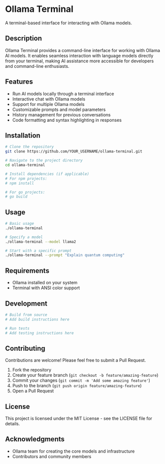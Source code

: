 # Ollama Terminal

A terminal-based interface for interacting with Ollama models.

## Description

Ollama Terminal provides a command-line interface for working with Ollama AI models. It enables seamless interaction with language models directly from your terminal, making AI assistance more accessible for developers and command-line enthusiasts.

## Features

- Run AI models locally through a terminal interface
- Interactive chat with Ollama models
- Support for multiple Ollama models
- Customizable prompts and model parameters
- History management for previous conversations
- Code formatting and syntax highlighting in responses

## Installation

```bash
# Clone the repository
git clone https://github.com/YOUR_USERNAME/ollama-terminal.git

# Navigate to the project directory
cd ollama-terminal

# Install dependencies (if applicable)
# For npm projects:
# npm install

# For go projects:
# go build
```

## Usage

```bash
# Basic usage
./ollama-terminal

# Specify a model
./ollama-terminal --model llama2

# Start with a specific prompt
./ollama-terminal --prompt "Explain quantum computing"
```

## Requirements

- Ollama installed on your system
- Terminal with ANSI color support

## Development

```bash
# Build from source
# Add build instructions here

# Run tests
# Add testing instructions here
```

## Contributing

Contributions are welcome! Please feel free to submit a Pull Request.

1. Fork the repository
2. Create your feature branch (`git checkout -b feature/amazing-feature`)
3. Commit your changes (`git commit -m 'Add some amazing feature'`)
4. Push to the branch (`git push origin feature/amazing-feature`)
5. Open a Pull Request

## License

This project is licensed under the MIT License - see the LICENSE file for details.

## Acknowledgments

- Ollama team for creating the core models and infrastructure
- Contributors and community members
